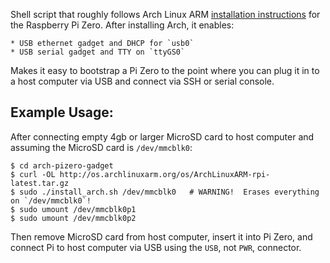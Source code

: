 
Shell script that roughly follows Arch Linux ARM
[installation instructions](https://archlinuxarm.org/platforms/armv6/raspberry-pi#installation)
for the Raspberry Pi Zero.  After installing Arch, it enables:

    * USB ethernet gadget and DHCP for `usb0`
    * USB serial gadget and TTY on `ttyGS0`

Makes it easy to bootstrap a Pi Zero to the point where
you can plug it in to a host computer via USB and connect
via SSH or serial console.

## Example Usage:

After connecting empty 4gb or larger MicroSD card to host computer
and assuming the MicroSD card is `/dev/mmcblk0`:

    $ cd arch-pizero-gadget
    $ curl -OL http://os.archlinuxarm.org/os/ArchLinuxARM-rpi-latest.tar.gz
    $ sudo ./install_arch.sh /dev/mmcblk0   # WARNING!  Erases everything on `/dev/mmcblk0`!
    $ sudo umount /dev/mmcblk0p1
    $ sudo umount /dev/mmcblk0p2

Then remove MicroSD card from host computer, insert it into
Pi Zero, and connect Pi to host computer via USB using the
`USB`, not `PWR`, connector.
